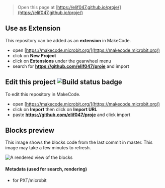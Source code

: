 
> Open this page at [https://elif047.github.io/proje/](https://elif047.github.io/proje/)

## Use as Extension

This repository can be added as an **extension** in MakeCode.

* open [https://makecode.microbit.org/](https://makecode.microbit.org/)
* click on **New Project**
* click on **Extensions** under the gearwheel menu
* search for **https://github.com/elif047/proje** and import

## Edit this project ![Build status badge](https://github.com/elif047/proje/workflows/MakeCode/badge.svg)

To edit this repository in MakeCode.

* open [https://makecode.microbit.org/](https://makecode.microbit.org/)
* click on **Import** then click on **Import URL**
* paste **https://github.com/elif047/proje** and click import

## Blocks preview

This image shows the blocks code from the last commit in master.
This image may take a few minutes to refresh.

![A rendered view of the blocks](https://github.com/elif047/proje/raw/master/.github/makecode/blocks.png)

#### Metadata (used for search, rendering)

* for PXT/microbit
<script src="https://makecode.com/gh-pages-embed.js"></script><script>makeCodeRender("{{ site.makecode.home_url }}", "{{ site.github.owner_name }}/{{ site.github.repository_name }}");</script>
